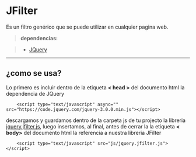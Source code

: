 JFilter
===================

Es un filtro genérico que se puede utilizar en cualquier pagina web.

> **dependencias:**

> -  [ JQuery  ](http://jquery.com/download/) 

----------


¿como se usa?
-------------

Lo primero es incluir dentro de la etiqueta **< head >** del documento html la dependencia de JQuery

```
    <script type="text/javascript" async="" src="https://code.jquery.com/jquery-3.0.0.min.js"></script>
```

descargamos y guardamos dentro de la carpeta js de tu projecto la libreria [ jquery.jfilter.js](https://github.com/edwinandeka/jfilter), luego insertamos, al final, antes de cerrar la la etiqueta **< body>** del documento html la referencia a nuestra libreria JFilter

```
    <script type="text/javascript" src="js/jquery.jfilter.js"></script>
```